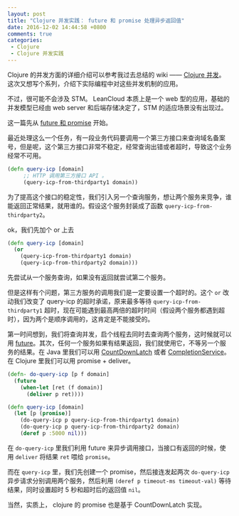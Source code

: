 ```yaml
---
layout: post
title: "Clojure 并发实践： future 和 promise 处理异步返回值"
date: 2016-12-02 14:44:58 +0800
comments: true
categories: 
 - Clojure
 - Clojure 并发实践
---
```


Clojure 的并发方面的详细介绍可以参考我过去总结的 wiki —— [Clojure 并发](http://wiki.fnil.net/index.php?title=Clojure%E5%B9%B6%E5%8F%91)。 这次又想写个系列，介绍下实际编程中对这些并发机制的应用。

不过，很可能不会涉及 STM。 LeanCloud 本质上是一个 web 型的应用，基础的并发模型已经由 web server 和后端存储决定了，STM 的适应场景没有出现过。

这一篇先从 [future 和 promise](http://wiki.fnil.net/index.php?title=Clojure%E5%B9%B6%E5%8F%91#future.E3.80.81promise.E5.92.8C.E7.BA.BF.E7.A8.8B) 开始。

最近处理这么一个任务，有一段业务代码要调用一个第三方接口来查询域名备案号，但是呢，这个第三方接口非常不稳定，经常查询出错或者超时，导致这个业务经常不可用。

```clojure
(defn query-icp [domain]
     ;; HTTP 调用第三方接口 API 。
     (query-icp-from-thirdparty1 domain))
```

为了提高这个接口的稳定性，我们引入另一个查询服务，想让两个服务来竞争，谁能返回正常结果，就用谁的。假设这个服务封装成了函数 `query-icp-from-thirdparty2`。

ok，我们先加个 or 上去

```clojure
(defn query-icp [domain]
  (or
    (query-icp-from-thirdparty1 domain)
    (query-icp-from-thirdparty2 domain)))
```

先尝试从一个服务查询，如果没有返回就尝试第二个服务。

但是这样有个问题，第三方服务的调用我们是一定要设置一个超时的。这个 `or` 改动我们改变了 query-icp 的超时承诺，原来最多等待 `query-icp-from-thirdparty1` 超时，现在可能遇到最高两倍的超时时间（假设两个服务都遇到超时），因为两个是顺序调用的，这肯定是不能接受的。

第一时间想到，我们将查询并发，启个线程去同时去查询两个服务，这时候就可以用 [future](https://clojuredocs.org/clojure.core/future)。其次，任何一个服务如果有结果返回，我们就使用它，不等另一个服务的结果。在 Java 里我们可以用 [CountDownLatch](https://docs.oracle.com/javase/7/docs/api/java/util/concurrent/CountDownLatch.html) 或者 [CompletionService](http://docs.oracle.com/javase/7/docs/api/java/util/concurrent/CompletionService.html)。 在 Clojure 里我们可以用 promise + deliver。

```clojure
(defn- do-query-icp [p f domain]
  (future
    (when-let [ret (f domain)]
      (deliver p ret))))

(defn query-icp [domain]
  (let [p (promise)]
    (do-query-icp p query-icp-from-thirdparty1 domain)
    (do-query-icp p query-icp-from-thirdparty2 domain)
    (deref p :5000 nil)))
```

在 `do-query-icp` 里我们利用 future 来异步调用接口，当接口有返回的时候，使用 `deliver` 将结果 `ret` 喂给 `promise`。

而在 `query-icp` 里，我们先创建一个 promise，然后接连发起两次 `do-query-icp` 异步请求分别调用两个服务，然后利用 `(deref p timeout-ms timeout-val)` 等待结果，同时设置超时 5 秒和超时后的返回值 `nil`。

当然，实质上， clojure 的 promise 也是基于 CountDownLatch 实现。











